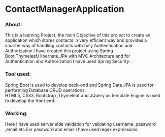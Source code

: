 <h1>ContactManagerApplication</h1>
<h3>About:</h3>
This is a learning Project, the main Objective of this project to create an application which stores contacts in very efficient way and provides a smarter way of handling contacts with fully Authentication and Authorization.I have created this project using Spring Boot,Thymeleaf,Hibernate,JPA with MVC Architecture and for Authentication and Authorization I have used Spring Security.

<h3>Tool used:</h3>
Spring Boot is used to develop back-end and Spring Data JPA is used for performing Database CRUD operations.
<br>
HTML5, CSS3, Bootstrap ,Thymeleaf and JQuery as template Engine is used to develop the front end..

<h3>Working:</h3>
Here I have used server side validation for validating username ,password ,email etc.For password and email I have used regex expressions.
